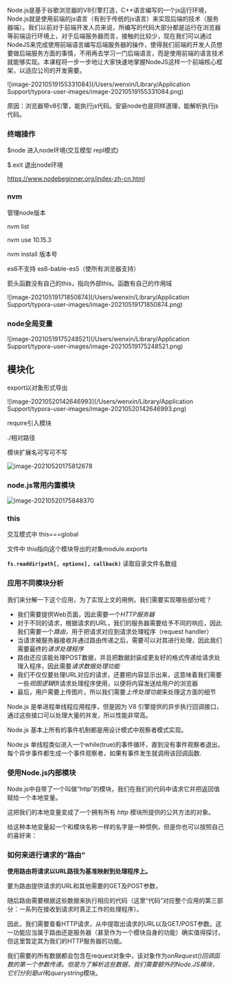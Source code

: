 Node.js是基于谷歌浏览器的V8引擎打造，C++语言编写的一个js运行环境，Node.js就是使用前端的js语言（有别于传统的js语言）来实现后端的技术（服务器端）。我们以前对于前端开发人员来说，所编写的代码大部分都是运行在浏览器等前端运行环境上，对于后端服务器而言，接触的比较少，现在我们可以通过NodeJS来完成使用前端语言编写后端服务器的操作，使得我们前端的开发人员想要做后端服务方面的事情，不用再去学习一门后端语言，而是使用前端的语言技术就能够实现。本课程将一步一步地让大家快速地掌握NodeJS这样一个前端核心框架，以适应公司的开发需要。

![image-20210519155331084](/Users/wenxin/Library/Application Support/typora-user-images/image-20210519155331084.png)



原因：浏览器带v8引擎，能执行js代码。安装node也是同样道理，能解析执行js代码。

### 终端操作

$node   进入node环境(交互模型 repl模式)

$.exit  退出node环境

https://www.nodebeginner.org/index-zh-cn.html

### nvm

管理node版本

nvm list

nvm use 10.15.3

nvm install 版本号



es6不支持  es6-bable-es5（使所有浏览器支持）

箭头函数没有自己的this，指向外部this。函数有自己的作用域

![image-20210519171850874](/Users/wenxin/Library/Application Support/typora-user-images/image-20210519171850874.png)



### node全局变量

![image-20210519175248521](/Users/wenxin/Library/Application Support/typora-user-images/image-20210519175248521.png)

## 模块化

export以对象形式导出

![image-20210520142646993](/Users/wenxin/Library/Application Support/typora-user-images/image-20210520142646993.png)

require引入模块

./相对路径

模块扩展名可写可不写

![image-20210520175812678](https://tva1.sinaimg.cn/large/008i3skNly1gqp1o5w4czj31gm0lytva.jpg)



### node.js常用内置模块

![image-20210520175848370](https://tva1.sinaimg.cn/large/008i3skNly1gqp1ors0mkj31c80u0njv.jpg)

### this

交互模式中 this===global

文件中 this指向这个模块导出的对象module.exports

**`fs.readdir(path[, options], callback)`**  读取目录文件名数组

### 应用不同模块分析

我们来分解一下这个应用，为了实现上文的用例，我们需要实现哪些部分呢？

- 我们需要提供Web页面，因此需要一个*HTTP服务器*
- 对于不同的请求，根据请求的URL，我们的服务器需要给予不同的响应，因此我们需要一个*路由*，用于把请求对应到请求处理程序（request handler）
- 当请求被服务器接收并通过路由传递之后，需要可以对其进行处理，因此我们需要最终的*请求处理程序*
- 路由还应该能处理POST数据，并且把数据封装成更友好的格式传递给请求处理入程序，因此需要*请求数据处理功能*
- 我们不仅仅要处理URL对应的请求，还要把内容显示出来，这意味着我们需要一些*视图逻辑*供请求处理程序使用，以便将内容发送给用户的浏览器
- 最后，用户需要上传图片，所以我们需要*上传处理功能*来处理这方面的细节

Node.js 是单进程单线程应用程序，但是因为 V8 引擎提供的异步执行回调接口，通过这些接口可以处理大量的并发，所以性能非常高。

Node.js 基本上所有的事件机制都是用设计模式中观察者模式实现。

Node.js 单线程类似进入一个while(true)的事件循环，直到没有事件观察者退出，每个异步事件都生成一个事件观察者，如果有事件发生就调用该回调函数.

### 使用Node.js内部模块

Node.js中自带了一个叫做“http”的模块，我们在我们的代码中请求它并把返回值赋给一个本地变量。

这把我们的本地变量变成了一个拥有所有 *http* 模块所提供的公共方法的对象。

给这种本地变量起一个和模块名称一样的名字是一种惯例，但是你也可以按照自己的喜好来：

### 如何来进行请求的“路由”

**使用路由将请求以URL路径为基准映射到处理程序上。**

要为路由提供请求的URL和其他需要的GET及POST参数，

随后路由需要根据这些数据来执行相应的代码（这里“代码”对应整个应用的第三部分：一系列在接收到请求时真正工作的处理程序）。

因此，我们需要查看HTTP请求，从中提取出请求的URL以及GET/POST参数。这一功能应当属于路由还是服务器（甚至作为一个模块自身的功能）确实值得探讨，但这里暂定其为我们的HTTP服务器的功能。

我们需要的所有数据都会包含在request对象中，该对象作为*onRequest()*回调函数的第一个参数传递。但是为了解析这些数据，我们需要额外的Node.JS模块，它们分别是*url*和*querystring*模块。